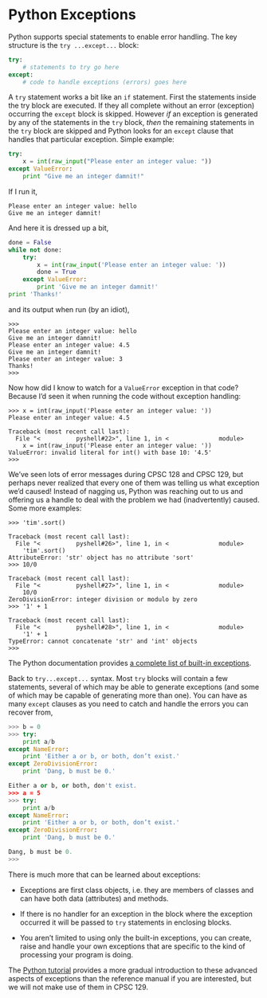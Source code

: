 # Python Exceptions

Python supports special statements to enable error handling. The key
structure is the `try ...except...` block:

``` python
try:
    # statements to try go here
except:
    # code to handle exceptions (errors) goes here
```

A `try` statement works a bit like an `if` statement. First the
statements inside the try block are executed. If they all complete
without an error (exception) occurring the `except` block is skipped.
However _if_ an exception is generated by any of the statements in the
`try` block, _then_ the remaining statements in the `try` block are
skipped and Python looks for an `except` clause that handles that
particular exception. Simple example:

``` python
try:
    x = int(raw_input("Please enter an integer value: "))
except ValueError:
    print "Give me an integer damnit!"
```

If I run it,

    Please enter an integer value: hello
    Give me an integer damnit!

And here it is dressed up a bit,

``` python
done = False
while not done:
    try:
        x = int(raw_input('Please enter an integer value: '))
        done = True
    except ValueError:
        print 'Give me an integer damnit!'
print 'Thanks!'
```

and its output when run (by an idiot),

    >>> 
    Please enter an integer value: hello
    Give me an integer damnit!
    Please enter an integer value: 4.5
    Give me an integer damnit!
    Please enter an integer value: 3
    Thanks!
    >>> 

Now how did I know to watch for a `ValueError` exception in that code?
Because I’d seen it when running the code without exception handling:

    >>> x = int(raw_input('Please enter an integer value: '))
    Please enter an integer value: 4.5

    Traceback (most recent call last):
      File "<          pyshell#22>", line 1, in <              module>
        x = int(raw_input('Please enter an integer value: '))
    ValueError: invalid literal for int() with base 10: '4.5'
    >>> 

We’ve seen lots of error messages during CPSC 128 and CPSC 129, but
perhaps never realized that every one of them was telling us what
exception we’d caused! Instead of nagging us, Python was reaching out
to us and offering us a handle to deal with the problem we had
(inadvertently) caused. Some more examples:

    >>> 'tim'.sort()

    Traceback (most recent call last):
      File "<          pyshell#26>", line 1, in <              module>
        'tim'.sort()
    AttributeError: 'str' object has no attribute 'sort'
    >>> 10/0

    Traceback (most recent call last):
      File "<          pyshell#27>", line 1, in <              module>
        10/0
    ZeroDivisionError: integer division or modulo by zero
    >>> '1' + 1

    Traceback (most recent call last):
      File "<          pyshell#28>", line 1, in <              module>
        '1' + 1
    TypeError: cannot concatenate 'str' and 'int' objects
    >>> 

The Python documentation provides [a complete list of built-in
exceptions](http://docs.python.org/library/exceptions.html).

Back to `try...except...` syntax. Most `try` blocks will contain a few
statements, several of which may be able to generate exceptions (and
some of which may be capable of generating more than one). You can have
as many `except` clauses as you need to catch and handle the errors you
can recover from,

``` python
>>> b = 0
>>> try:
    print a/b
except NameError:
    print 'Either a or b, or both, don’t exist.'
except ZeroDivisionError:
    print 'Dang, b must be 0.'

Either a or b, or both, don't exist.
>>> a = 5
>>> try:
    print a/b
except NameError:
    print 'Either a or b, or both, don’t exist.'
except ZeroDivisionError:
    print 'Dang, b must be 0.'

Dang, b must be 0.
>>>
```

There is much more that can be learned about exceptions:

-   Exceptions are first class objects, i.e. they are members of classes
    and can have both data (attributes) and methods.

-   If there is no handler for an exception in the block where the
    exception occurred it will be passed to `try` statements in
    enclosing blocks.

-   You aren’t limited to using only the built-in exceptions, you can
    create, raise and handle your own exceptions that are specific to
    the kind of processing your program is doing.

The [Python tutorial](http://docs.python.org/tutorial/errors.html)
provides a more gradual introduction to these advanced aspects of
exceptions than the reference manual if you are interested, but we will
not make use of them in CPSC 129.

